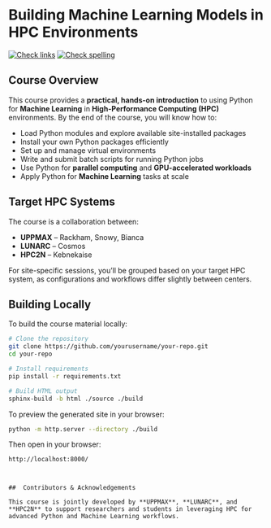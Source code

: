 # Building Machine Learning Models in HPC Environments

[![Check links](https://github.com/UPPMAX/HPC-python/actions/workflows/check_links.yaml/badge.svg?branch=main)](https://github.com/UPPMAX/HPC-python/actions/workflows/check_links.yaml)
[![Check spelling](https://github.com/UPPMAX/HPC-python/actions/workflows/check_spelling.yaml/badge.svg?branch=main)](https://github.com/UPPMAX/HPC-python/actions/workflows/check_spelling.yaml)


## Course Overview

This course provides a **practical, hands-on introduction** to using Python for **Machine Learning** in **High-Performance Computing (HPC)** environments.
By the end of the course, you will know how to:

* Load Python modules and explore available site-installed packages
* Install your own Python packages efficiently
* Set up and manage virtual environments
* Write and submit batch scripts for running Python jobs
* Use Python for **parallel computing** and **GPU-accelerated workloads**
* Apply Python for **Machine Learning** tasks at scale


## Target HPC Systems

The course is a collaboration between:

* **UPPMAX** – Rackham, Snowy, Bianca
* **LUNARC** – Cosmos
* **HPC2N** – Kebnekaise

For site-specific sessions, you’ll be grouped based on your target HPC system, as configurations and workflows differ slightly between centers.


## Building Locally

To build the course material locally:

```bash
# Clone the repository
git clone https://github.com/yourusername/your-repo.git
cd your-repo

# Install requirements
pip install -r requirements.txt

# Build HTML output
sphinx-build -b html ./source ./build
````

To preview the generated site in your browser:

```bash
python -m http.server --directory ./build
```

Then open in your browser:

```
http://localhost:8000/
```

````


##  Contributors & Acknowledgements

This course is jointly developed by **UPPMAX**, **LUNARC**, and **HPC2N** to support researchers and students in leveraging HPC for advanced Python and Machine Learning workflows.

